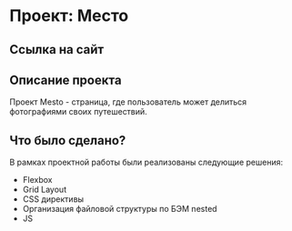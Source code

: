 # Проект: Место

## Ссылка на сайт


## Описание проекта
Проект  Mesto - страница, где пользователь может делиться фотографиями своих путешествий.

## Что было сделано?
В рамках проектной работы были реализованы следующие решения:

* Flexbox
* Grid Layout
* CSS директивы
* Организация файловой структуры по БЭМ nested
* JS